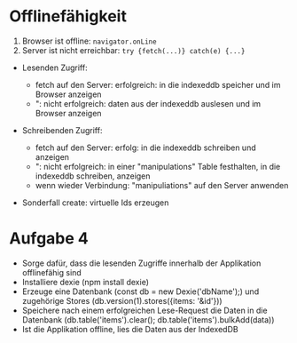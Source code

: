 # Offlinefähigkeit

1. Browser ist offline: `navigator.onLine`
2. Server ist nicht erreichbar: `try {fetch(...)} catch(e) {...}`

- Lesenden Zugriff:

  - fetch auf den Server: erfolgreich: in die indexeddb speicher und im Browser anzeigen
  - ": nicht erfolgreich: daten aus der indexeddb auslesen und im Browser anzeigen

- Schreibenden Zugriff:

  - fetch auf den Server: erfolg: in die indexeddb schreiben und anzeigen
  - ": nicht erfolgreich: in einer "manipulations" Table festhalten, in die indexeddb schreiben, anzeigen
  - wenn wieder Verbindung: "manipuliations" auf den Server anwenden

- Sonderfall create: virtuelle Ids erzeugen

# Aufgabe 4

- Sorge dafür, dass die lesenden Zugriffe innerhalb der Applikation offlinefähig sind
- Installiere dexie (npm install dexie)
- Erzeuge eine Datenbank (const db = new Dexie('dbName');) und zugehörige Stores (db.version(1).stores({items: '&id'}))
- Speichere nach einem erfolgreichen Lese-Request die Daten in die Datenbank (db.table('items').clear(); db.table('items').bulkAdd(data))
- Ist die Applikation offline, lies die Daten aus der IndexedDB
